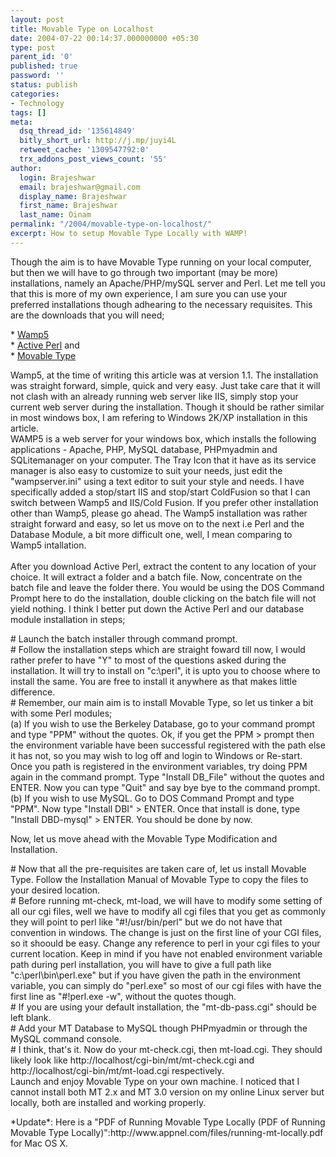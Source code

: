 ```yaml
---
layout: post
title: Movable Type on Localhost
date: 2004-07-22 00:14:37.000000000 +05:30
type: post
parent_id: '0'
published: true
password: ''
status: publish
categories:
- Technology
tags: []
meta:
  dsq_thread_id: '135614849'
  bitly_short_url: http://j.mp/juyi4L
  retweet_cache: '1309547792:0'
  trx_addons_post_views_count: '55'
author:
  login: Brajeshwar
  email: brajeshwar@gmail.com
  display_name: Brajeshwar
  first_name: Brajeshwar
  last_name: Oinam
permalink: "/2004/movable-type-on-localhost/"
excerpt: How to setup Movable Type Locally with WAMP!
---
```

<p>Though the aim is to have Movable Type running on your local computer, but then we will have to go through two important (may be more) installations, namely an Apache/PHP/mySQL server and Perl. Let me tell you that this is more of my own experience, I am sure you can use your preferred installations though adhearing to the necessary requisites. This are the downloads that you will need;</p>
<p>* <a href="http://www.wampserver.com/" title="Wamp5">Wamp5</a><br />
* <a href="http://www.activestate.com/Products/ActivePerl/" title="Active Perl">Active Perl</a> and<br />
* <a href="http://movabletype.org/" title="Movable Type">Movable Type</a></p>
<p>Wamp5, at the time of writing this article was at version 1.1. The installation was straight forward, simple, quick and very easy. Just take care that it will not clash with an already running web server like IIS, simply stop your current web server during the installation. Though it should be rather similar in most windows box, I am refering to Windows 2K/XP installation in this article.<br />
WAMP5 is a web server for your windows box, which installs the following applications - Apache, PHP, MySQL database, PHPmyadmin and SQLitemanager on your computer. The Tray Icon that it have as its service manager is also easy to customize to suit your needs, just edit the "wampserver.ini" using a text editor to suit your style and needs. I have specifically added a stop/start IIS and stop/start ColdFusion so that I can switch between Wamp5 and IIS/Cold Fusion. If you prefer other installation other than Wamp5, please go ahead. The Wamp5 installation was rather straight forward and easy, so let us move on to the next i.e Perl and the Database Module, a bit more difficult one, well, I mean comparing to Wamp5 intallation.<br />
<!--more--><br />
After you download Active Perl, extract the content to any location of your choice. It will extract a folder and a batch file. Now, concentrate on the batch file and leave the folder there. You would be using the DOS Command Prompt here to do the installation, double clicking on the batch file will not yield nothing. I think I better put down the Active Perl and our database module installation in steps;</p>
<p># Launch the batch installer through command prompt.<br />
# Follow the installation steps which are straight foward till now, I would rather prefer to have "Y" to most of the questions asked during the installation. It will try to install on "c:\perl", it is upto you to choose where to install the same. You are free to install it anywhere as that makes little difference.<br />
# Remember, our main aim is to install Movable Type, so let us tinker a bit with some Perl modules;<br />
(a) If you wish to use the Berkeley Database, go to your command prompt and type "PPM" without the quotes. Ok, if you get the PPM > prompt then the environment variable have been successful registered with the path else it has not, so you may wish to log off and login to Windows or Re-start. Once you path is registered in the environment variables, try doing PPM again in the command prompt. Type "Install DB_File" without the quotes and ENTER. Now you can type "Quit" and say bye bye to the command prompt.<br />
(b) If you wish to use MySQL. Go to DOS Command Prompt and type "PPM". Now type "Install DBI" > ENTER. Once that install is done, type "Install DBD-mysql" > ENTER. You should be done by now.</p>
<p>Now, let us move ahead with the Movable Type Modification and Installation.</p>
<p># Now that all the pre-requisites are taken care of, let us install Movable Type. Follow the Installation Manual of Movable Type to copy the files to your desired location.<br />
# Before running mt-check, mt-load, we will have to modify some setting of all our cgi files, well we have to modify all cgi files that you get as commonly they will point to perl like "#!/usr/bin/perl" but we do not have that convention in windows. The change is just on the first line of your CGI files, so it shoould be easy. Change any reference to perl in your cgi files to your current location. Keep in mind if you have not enabled environment variable path during perl installation, you will have to give a full path like "c:\perl\bin\perl.exe" but if you have given the path in the environment variable, you can simply do "perl.exe" so most of our cgi files with have the first line as "#!perl.exe -w", without the quotes though.<br />
# If you are using your default installation, the "mt-db-pass.cgi" should be left blank.<br />
# Add your MT Database to MySQL though PHPmyadmin or through the MySQL command console.<br />
# I think, that's it. Now do your mt-check.cgi, then mt-load.cgi. They should likely look like http://localhost/cgi-bin/mt/mt-check.cgi and http://localhost/cgi-bin/mt/mt-load.cgi respectively.<br />
Launch and enjoy Movable Type on your own machine. I noticed that I cannot install both MT 2.x and MT 3.0 version on my online Linux server but locally, both are installed and working properly.</p>
<p>*Update*: Here is a "PDF of Running Movable Type Locally (PDF of Running Movable Type Locally)":http://www.appnel.com/files/running-mt-locally.pdf for Mac OS X.</p>
